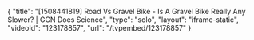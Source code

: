 {
    "title": "[1508441819] Road Vs Gravel Bike - Is A Gravel Bike Really Any Slower? | GCN Does Science",
    "type": "solo",
    "layout": "iframe-static",
    "videoId": "123178857",
    "url": "\/tvpembed\/123178857"
}